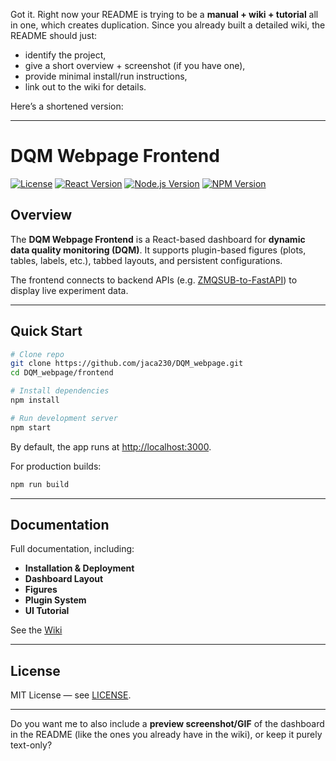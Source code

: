 Got it. Right now your README is trying to be a **manual + wiki + tutorial** all in one, which creates duplication. Since you already built a detailed wiki, the README should just:

* identify the project,
* give a short overview + screenshot (if you have one),
* provide minimal install/run instructions,
* link out to the wiki for details.

Here’s a shortened version:

---

# DQM Webpage Frontend

[![License](https://img.shields.io/badge/license-MIT-green)](LICENSE)
[![React Version](https://img.shields.io/badge/react-18.2.0-blue)](https://reactjs.org/)
[![Node.js Version](https://img.shields.io/badge/node-%3E=16.0.0-green)](https://nodejs.org/)
[![NPM Version](https://img.shields.io/badge/npm-%3E=8.0.0-orange)](https://www.npmjs.com/)

## Overview

The **DQM Webpage Frontend** is a React-based dashboard for **dynamic data quality monitoring (DQM)**.
It supports plugin-based figures (plots, tables, labels, etc.), tabbed layouts, and persistent configurations.

The frontend connects to backend APIs (e.g. [ZMQSUB-to-FastAPI](https://github.com/jaca230/ZMQSUB_to_FastAPI)) to display live experiment data.

---

## Quick Start

```bash
# Clone repo
git clone https://github.com/jaca230/DQM_webpage.git
cd DQM_webpage/frontend

# Install dependencies
npm install

# Run development server
npm start
```

By default, the app runs at [http://localhost:3000](http://localhost:3000).

For production builds:

```bash
npm run build
```

---

## Documentation

Full documentation, including:

* **Installation & Deployment**
* **Dashboard Layout**
* **Figures**
* **Plugin System**
* **UI Tutorial**

See the [Wiki](https://github.com/jaca230/DQM_webpage/wiki)

---

## License

MIT License — see [LICENSE](LICENSE).

---

Do you want me to also include a **preview screenshot/GIF** of the dashboard in the README (like the ones you already have in the wiki), or keep it purely text-only?
